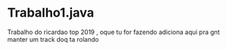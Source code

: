 # Trabalho1.java
Trabalho do ricardao top 2019 ,
  oque tu for fazendo adiciona aqui pra gnt manter um track doq ta rolando
